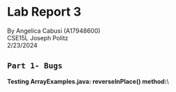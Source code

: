 # Lab Report 3
By Angelica Cabusi (A17948600)\
CSE15L Joseph Politz\
2/23/2024
## `Part 1- Bugs`
__Testing ArrayExamples.java: reverseInPlace() method:__\
```

```
